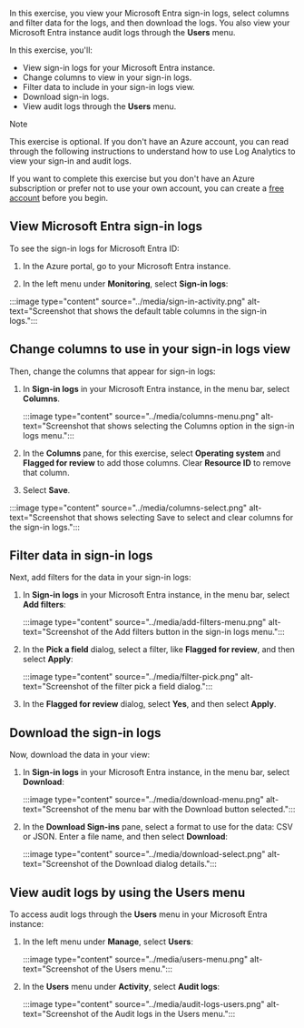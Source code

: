 In this exercise, you view your Microsoft Entra sign-in logs, select columns and filter data for the logs, and then download the logs. You also view your Microsoft Entra instance audit logs through the **Users** menu.

In this exercise, you'll:

- View sign-in logs for your Microsoft Entra instance.
- Change columns to view in your sign-in logs.
- Filter data to include in your sign-in logs view.
- Download sign-in logs.
- View audit logs through the **Users** menu.

> [!NOTE]
> This exercise is optional. If you don't have an Azure account, you can read through the following instructions to understand how to use Log Analytics to view your sign-in and audit logs.
>
> If you want to complete this exercise but you don't have an Azure subscription or prefer not to use your own account, you can create a [free account](https://azure.microsoft.com/free/?azure-portal=true) before you begin.

<a name='view-azure-active-directory-sign-in-logs'></a>

## View Microsoft Entra sign-in logs

To see the sign-in logs for Microsoft Entra ID:

1. In the Azure portal, go to your Microsoft Entra instance.

1. In the left menu under **Monitoring**, select **Sign-in logs**:

:::image type="content" source="../media/sign-in-activity.png" alt-text="Screenshot that shows the default table columns in the sign-in logs.":::

## Change columns to use in your sign-in logs view

Then, change the columns that appear for sign-in logs:

1. In **Sign-in logs** in your Microsoft Entra instance, in the menu bar, select **Columns**.

   :::image type="content" source="../media/columns-menu.png" alt-text="Screenshot that shows selecting the Columns option in the sign-in logs menu.":::

1. In the **Columns** pane, for this exercise, select **Operating system** and **Flagged for review** to add those columns. Clear **Resource ID** to remove that column.

1. Select **Save**.

:::image type="content" source="../media/columns-select.png" alt-text="Screenshot that shows selecting Save to select and clear columns for the sign-in logs.":::

## Filter data in sign-in logs

Next, add filters for the data in your sign-in logs:

1. In **Sign-in logs** in your Microsoft Entra instance, in the menu bar, select **Add filters**:

   :::image type="content" source="../media/add-filters-menu.png" alt-text="Screenshot of the Add filters button in the sign-in logs menu.":::

1. In the **Pick a field** dialog, select a filter, like **Flagged for review**, and then select **Apply**:

   :::image type="content" source="../media/filter-pick.png" alt-text="Screenshot of the filter pick a field dialog.":::

1. In the **Flagged for review** dialog, select **Yes**, and then select **Apply**.

## Download the sign-in logs

Now, download the data in your view:

1. In **Sign-in logs** in your Microsoft Entra instance, in the menu bar, select **Download**:

   :::image type="content" source="../media/download-menu.png" alt-text="Screenshot of the menu bar with the Download button selected.":::

1. In the **Download Sign-ins** pane, select a format to use for the data: CSV or JSON. Enter a file name, and then select **Download**:

   :::image type="content" source="../media/download-select.png" alt-text="Screenshot of the Download dialog details.":::

## View audit logs by using the Users menu

To access audit logs through the **Users** menu in your Microsoft Entra instance:

1. In the left menu under **Manage**, select **Users**:

   :::image type="content" source="../media/users-menu.png" alt-text="Screenshot of the Users menu.":::

1. In the **Users** menu under **Activity**, select **Audit logs**:

   :::image type="content" source="../media/audit-logs-users.png" alt-text="Screenshot of the Audit logs in the Users menu.":::
